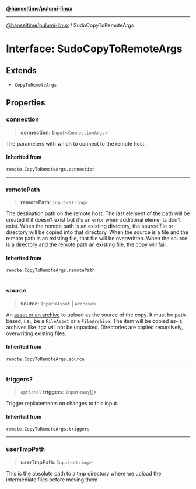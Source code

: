[**@hanseltime/pulumi-linux**](../README.md)

***

[@hanseltime/pulumi-linux](../README.md) / SudoCopyToRemoteArgs

# Interface: SudoCopyToRemoteArgs

## Extends

- `CopyToRemoteArgs`

## Properties

### connection

> **connection**: `Input`\<`ConnectionArgs`\>

The parameters with which to connect to the remote host.

#### Inherited from

`remote.CopyToRemoteArgs.connection`

***

### remotePath

> **remotePath**: `Input`\<`string`\>

The destination path on the remote host. The last element of the path will be created if it doesn't exist but it's an error when additional elements don't exist. When the remote path is an existing directory, the source file or directory will be copied into that directory. When the source is a file and the remote path is an existing file, that file will be overwritten. When the source is a directory and the remote path an existing file, the copy will fail.

#### Inherited from

`remote.CopyToRemoteArgs.remotePath`

***

### source

> **source**: `Input`\<`Asset` \| `Archive`\>

An [asset or an archive](https://www.pulumi.com/docs/concepts/assets-archives/) to upload as the source of the copy. It must be path-based, i.e., be a `FileAsset` or a `FileArchive`. The item will be copied as-is; archives like .tgz will not be unpacked. Directories are copied recursively, overwriting existing files.

#### Inherited from

`remote.CopyToRemoteArgs.source`

***

### triggers?

> `optional` **triggers**: `Input`\<`any`[]\>

Trigger replacements on changes to this input.

#### Inherited from

`remote.CopyToRemoteArgs.triggers`

***

### userTmpPath

> **userTmpPath**: `Input`\<`string`\>

This is the absolute path to a tmp directory where we upload the intermediate files before moving them
